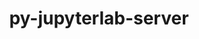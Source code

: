 ---
title: "py-jupyterlab-server"
layout: cache
categories: [package, develop-2024-06-16]
meta: {"versions": ["2.10.3", "2.22.1"], "compilers": ["gcc@=11.1.0", "gcc@=11.4.0", "gcc@=9.4.0", "oneapi@=2024.0.0"], "oss": ["ubuntu20.04", "ubuntu22.04"], "platforms": ["linux"], "targets": ["neoverse_v1", "neoverse_v2", "ppc64le", "x86_64_v3"], "stacks": ["data-vis-sdk", "e4s", "e4s-neoverse-v2", "e4s-neoverse_v1", "e4s-oneapi", "e4s-power", "root"], "num_specs": 20, "num_specs_by_stack": {"e4s-oneapi": 4, "root": 20, "e4s-neoverse_v1": 4, "e4s": 5, "e4s-power": 4, "e4s-neoverse-v2": 1, "data-vis-sdk": 2}}
spec_details: [{"hash": "mloex6jx4rnegornacr6npfr3zxl26m4", "compiler": "oneapi@=2024.0.0", "versions": ["2.22.1"], "os": "ubuntu22.04", "platform": "linux", "target": "x86_64_v3", "variants": ["build_system=python_pip"], "stacks": ["e4s-oneapi", "root"], "size": "-", "tarball": "https://binaries.spack.io/releases/develop-2024-06-16/build_cache/linux-ubuntu22.04-x86_64_v3/oneapi-2024.0.0/py-jupyterlab-server-2.22.1/linux-ubuntu22.04-x86_64_v3-oneapi-2024.0.0-py-jupyterlab-server-2.22.1-mloex6jx4rnegornacr6npfr3zxl26m4.spack"}, {"hash": "xbase5slkpnx744emuw3hlsh35tjpovl", "compiler": "gcc@=11.4.0", "versions": ["2.22.1"], "os": "ubuntu22.04", "platform": "linux", "target": "neoverse_v1", "variants": ["build_system=python_pip"], "stacks": ["e4s-neoverse_v1", "root"], "size": "-", "tarball": "https://binaries.spack.io/releases/develop-2024-06-16/build_cache/linux-ubuntu22.04-neoverse_v1/gcc-11.4.0/py-jupyterlab-server-2.22.1/linux-ubuntu22.04-neoverse_v1-gcc-11.4.0-py-jupyterlab-server-2.22.1-xbase5slkpnx744emuw3hlsh35tjpovl.spack"}, {"hash": "dgnftup5lamfkiosp2rnfkp526m2zzdr", "compiler": "gcc@=11.4.0", "versions": ["2.22.1"], "os": "ubuntu22.04", "platform": "linux", "target": "x86_64_v3", "variants": ["build_system=python_pip"], "stacks": ["e4s", "root"], "size": "-", "tarball": "https://binaries.spack.io/releases/develop-2024-06-16/build_cache/linux-ubuntu22.04-x86_64_v3/gcc-11.4.0/py-jupyterlab-server-2.22.1/linux-ubuntu22.04-x86_64_v3-gcc-11.4.0-py-jupyterlab-server-2.22.1-dgnftup5lamfkiosp2rnfkp526m2zzdr.spack"}, {"hash": "veeneoy5k2mtvcqi7cihc57hwje26wzg", "compiler": "oneapi@=2024.0.0", "versions": ["2.22.1"], "os": "ubuntu22.04", "platform": "linux", "target": "x86_64_v3", "variants": ["build_system=python_pip"], "stacks": ["e4s-oneapi", "root"], "size": "-", "tarball": "https://binaries.spack.io/releases/develop-2024-06-16/build_cache/linux-ubuntu22.04-x86_64_v3/oneapi-2024.0.0/py-jupyterlab-server-2.22.1/linux-ubuntu22.04-x86_64_v3-oneapi-2024.0.0-py-jupyterlab-server-2.22.1-veeneoy5k2mtvcqi7cihc57hwje26wzg.spack"}, {"hash": "rbr3jgu63iufzslqy4e2wha5ulhwkmde", "compiler": "gcc@=11.4.0", "versions": ["2.22.1"], "os": "ubuntu22.04", "platform": "linux", "target": "x86_64_v3", "variants": ["build_system=python_pip"], "stacks": ["e4s", "root"], "size": "-", "tarball": "https://binaries.spack.io/releases/develop-2024-06-16/build_cache/linux-ubuntu22.04-x86_64_v3/gcc-11.4.0/py-jupyterlab-server-2.22.1/linux-ubuntu22.04-x86_64_v3-gcc-11.4.0-py-jupyterlab-server-2.22.1-rbr3jgu63iufzslqy4e2wha5ulhwkmde.spack"}, {"hash": "zwap3qusiaufiz7ppd2xo6z4ajrs5oj7", "compiler": "oneapi@=2024.0.0", "versions": ["2.22.1"], "os": "ubuntu22.04", "platform": "linux", "target": "x86_64_v3", "variants": ["build_system=python_pip"], "stacks": ["e4s-oneapi", "root"], "size": "-", "tarball": "https://binaries.spack.io/releases/develop-2024-06-16/build_cache/linux-ubuntu22.04-x86_64_v3/oneapi-2024.0.0/py-jupyterlab-server-2.22.1/linux-ubuntu22.04-x86_64_v3-oneapi-2024.0.0-py-jupyterlab-server-2.22.1-zwap3qusiaufiz7ppd2xo6z4ajrs5oj7.spack"}, {"hash": "djcwm4fnvuz5t6c5xokbajyf74sqy4zw", "compiler": "gcc@=9.4.0", "versions": ["2.22.1"], "os": "ubuntu20.04", "platform": "linux", "target": "ppc64le", "variants": ["build_system=python_pip"], "stacks": ["e4s-power", "root"], "size": "-", "tarball": "https://binaries.spack.io/releases/develop-2024-06-16/build_cache/linux-ubuntu20.04-ppc64le/gcc-9.4.0/py-jupyterlab-server-2.22.1/linux-ubuntu20.04-ppc64le-gcc-9.4.0-py-jupyterlab-server-2.22.1-djcwm4fnvuz5t6c5xokbajyf74sqy4zw.spack"}, {"hash": "5p62igijyvhe7lkpm7fzpv7f62tpp5po", "compiler": "gcc@=11.4.0", "versions": ["2.22.1"], "os": "ubuntu22.04", "platform": "linux", "target": "neoverse_v2", "variants": ["build_system=python_pip"], "stacks": ["e4s-neoverse-v2", "root"], "size": "-", "tarball": "https://binaries.spack.io/releases/develop-2024-06-16/build_cache/linux-ubuntu22.04-neoverse_v2/gcc-11.4.0/py-jupyterlab-server-2.22.1/linux-ubuntu22.04-neoverse_v2-gcc-11.4.0-py-jupyterlab-server-2.22.1-5p62igijyvhe7lkpm7fzpv7f62tpp5po.spack"}, {"hash": "phiyf2k7gojk533dqjtpc2nndeojgycb", "compiler": "gcc@=9.4.0", "versions": ["2.22.1"], "os": "ubuntu20.04", "platform": "linux", "target": "ppc64le", "variants": ["build_system=python_pip"], "stacks": ["e4s-power", "root"], "size": "-", "tarball": "https://binaries.spack.io/releases/develop-2024-06-16/build_cache/linux-ubuntu20.04-ppc64le/gcc-9.4.0/py-jupyterlab-server-2.22.1/linux-ubuntu20.04-ppc64le-gcc-9.4.0-py-jupyterlab-server-2.22.1-phiyf2k7gojk533dqjtpc2nndeojgycb.spack"}, {"hash": "m6zfwugojnrxsa2xe44y3urjxlxu6oce", "compiler": "gcc@=11.4.0", "versions": ["2.22.1"], "os": "ubuntu22.04", "platform": "linux", "target": "x86_64_v3", "variants": ["build_system=python_pip"], "stacks": ["e4s", "root"], "size": "-", "tarball": "https://binaries.spack.io/releases/develop-2024-06-16/build_cache/linux-ubuntu22.04-x86_64_v3/gcc-11.4.0/py-jupyterlab-server-2.22.1/linux-ubuntu22.04-x86_64_v3-gcc-11.4.0-py-jupyterlab-server-2.22.1-m6zfwugojnrxsa2xe44y3urjxlxu6oce.spack"}, {"hash": "sk5iu3gpbgo33w2s2dhmwwbf2fnod3bb", "compiler": "gcc@=11.1.0", "versions": ["2.22.1"], "os": "ubuntu20.04", "platform": "linux", "target": "x86_64_v3", "variants": ["build_system=python_pip"], "stacks": ["data-vis-sdk", "root"], "size": "-", "tarball": "https://binaries.spack.io/releases/develop-2024-06-16/build_cache/linux-ubuntu20.04-x86_64_v3/gcc-11.1.0/py-jupyterlab-server-2.22.1/linux-ubuntu20.04-x86_64_v3-gcc-11.1.0-py-jupyterlab-server-2.22.1-sk5iu3gpbgo33w2s2dhmwwbf2fnod3bb.spack"}, {"hash": "4xswza7qa35bpcpr2ee7r6utepy7tcf7", "compiler": "gcc@=11.4.0", "versions": ["2.22.1"], "os": "ubuntu22.04", "platform": "linux", "target": "neoverse_v1", "variants": ["build_system=python_pip"], "stacks": ["e4s-neoverse_v1", "root"], "size": "-", "tarball": "https://binaries.spack.io/releases/develop-2024-06-16/build_cache/linux-ubuntu22.04-neoverse_v1/gcc-11.4.0/py-jupyterlab-server-2.22.1/linux-ubuntu22.04-neoverse_v1-gcc-11.4.0-py-jupyterlab-server-2.22.1-4xswza7qa35bpcpr2ee7r6utepy7tcf7.spack"}, {"hash": "bzra5un6aorer36gedfreagorzr66ai3", "compiler": "gcc@=11.4.0", "versions": ["2.22.1"], "os": "ubuntu22.04", "platform": "linux", "target": "neoverse_v1", "variants": ["build_system=python_pip"], "stacks": ["e4s-neoverse_v1", "root"], "size": "-", "tarball": "https://binaries.spack.io/releases/develop-2024-06-16/build_cache/linux-ubuntu22.04-neoverse_v1/gcc-11.4.0/py-jupyterlab-server-2.22.1/linux-ubuntu22.04-neoverse_v1-gcc-11.4.0-py-jupyterlab-server-2.22.1-bzra5un6aorer36gedfreagorzr66ai3.spack"}, {"hash": "u2jxtihto4rb2lirlzjnhvzeu2nqdpzd", "compiler": "gcc@=9.4.0", "versions": ["2.22.1"], "os": "ubuntu20.04", "platform": "linux", "target": "ppc64le", "variants": ["build_system=python_pip"], "stacks": ["e4s-power", "root"], "size": "-", "tarball": "https://binaries.spack.io/releases/develop-2024-06-16/build_cache/linux-ubuntu20.04-ppc64le/gcc-9.4.0/py-jupyterlab-server-2.22.1/linux-ubuntu20.04-ppc64le-gcc-9.4.0-py-jupyterlab-server-2.22.1-u2jxtihto4rb2lirlzjnhvzeu2nqdpzd.spack"}, {"hash": "qmgb55v6nk2jfikgu2rifdjznn6s2vsm", "compiler": "gcc@=11.4.0", "versions": ["2.22.1"], "os": "ubuntu22.04", "platform": "linux", "target": "x86_64_v3", "variants": ["build_system=python_pip"], "stacks": ["e4s", "root"], "size": "-", "tarball": "https://binaries.spack.io/releases/develop-2024-06-16/build_cache/linux-ubuntu22.04-x86_64_v3/gcc-11.4.0/py-jupyterlab-server-2.22.1/linux-ubuntu22.04-x86_64_v3-gcc-11.4.0-py-jupyterlab-server-2.22.1-qmgb55v6nk2jfikgu2rifdjznn6s2vsm.spack"}, {"hash": "3ptybyuvqipsvz5t6mjc7eexsdcjow4v", "compiler": "gcc@=11.4.0", "versions": ["2.10.3"], "os": "ubuntu22.04", "platform": "linux", "target": "x86_64_v3", "variants": ["build_system=python_pip"], "stacks": ["e4s", "root"], "size": "-", "tarball": "https://binaries.spack.io/releases/develop-2024-06-16/build_cache/linux-ubuntu22.04-x86_64_v3/gcc-11.4.0/py-jupyterlab-server-2.10.3/linux-ubuntu22.04-x86_64_v3-gcc-11.4.0-py-jupyterlab-server-2.10.3-3ptybyuvqipsvz5t6mjc7eexsdcjow4v.spack"}, {"hash": "hfnhk4fhxemur2but7njidbvcpibjyuq", "compiler": "gcc@=11.1.0", "versions": ["2.10.3"], "os": "ubuntu20.04", "platform": "linux", "target": "x86_64_v3", "variants": ["build_system=python_pip"], "stacks": ["data-vis-sdk", "root"], "size": "-", "tarball": "https://binaries.spack.io/releases/develop-2024-06-16/build_cache/linux-ubuntu20.04-x86_64_v3/gcc-11.1.0/py-jupyterlab-server-2.10.3/linux-ubuntu20.04-x86_64_v3-gcc-11.1.0-py-jupyterlab-server-2.10.3-hfnhk4fhxemur2but7njidbvcpibjyuq.spack"}, {"hash": "twsfu7e7b2ex74seeutsf5oep7m77nnz", "compiler": "gcc@=11.4.0", "versions": ["2.22.1"], "os": "ubuntu22.04", "platform": "linux", "target": "neoverse_v1", "variants": ["build_system=python_pip"], "stacks": ["e4s-neoverse_v1", "root"], "size": "-", "tarball": "https://binaries.spack.io/releases/develop-2024-06-16/build_cache/linux-ubuntu22.04-neoverse_v1/gcc-11.4.0/py-jupyterlab-server-2.22.1/linux-ubuntu22.04-neoverse_v1-gcc-11.4.0-py-jupyterlab-server-2.22.1-twsfu7e7b2ex74seeutsf5oep7m77nnz.spack"}, {"hash": "zrjsygxm6qvewmavn7xraqxi5pp3us3s", "compiler": "gcc@=9.4.0", "versions": ["2.22.1"], "os": "ubuntu20.04", "platform": "linux", "target": "ppc64le", "variants": ["build_system=python_pip"], "stacks": ["e4s-power", "root"], "size": "-", "tarball": "https://binaries.spack.io/releases/develop-2024-06-16/build_cache/linux-ubuntu20.04-ppc64le/gcc-9.4.0/py-jupyterlab-server-2.22.1/linux-ubuntu20.04-ppc64le-gcc-9.4.0-py-jupyterlab-server-2.22.1-zrjsygxm6qvewmavn7xraqxi5pp3us3s.spack"}, {"hash": "dejgpdvdyijp6pbhqceh4zlq7evcyxpi", "compiler": "oneapi@=2024.0.0", "versions": ["2.22.1"], "os": "ubuntu22.04", "platform": "linux", "target": "x86_64_v3", "variants": ["build_system=python_pip"], "stacks": ["e4s-oneapi", "root"], "size": "-", "tarball": "https://binaries.spack.io/releases/develop-2024-06-16/build_cache/linux-ubuntu22.04-x86_64_v3/oneapi-2024.0.0/py-jupyterlab-server-2.22.1/linux-ubuntu22.04-x86_64_v3-oneapi-2024.0.0-py-jupyterlab-server-2.22.1-dejgpdvdyijp6pbhqceh4zlq7evcyxpi.spack"}]
---